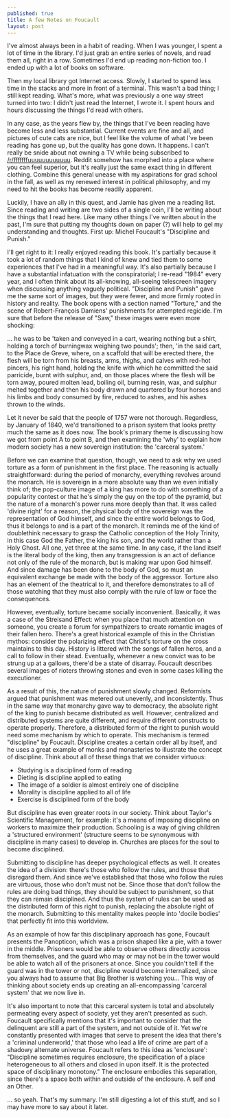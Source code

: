 ```yaml
---
published: true
title: A few Notes on Foucault
layout: post
---
```


I've almost always been in a habit of reading. When I was younger, I spent a
lot of time in the library. I'd just grab an entire series of novels, and read
them all, right in a row. Sometimes I'd end up reading non-fiction too. I
ended up with a lot of books on software.

Then my local library got Internet access. Slowly, I started to spend less
time in the stacks and more in front of a terminal. This wasn't a bad thing; I
still kept reading. What's more, what was previously a one way street turned
into two: I didn't just read the Internet, I wrote it. I spent hours and hours
discussing the things I'd read with others.

In any case, as the years flew by, the things that I've been reading have
become less and less substantial. Current events are fine and all, and
pictures of cute cats are nice, but I feel like the volume of what I've been
reading has gone up, but the quality has gone down. It happens. I can't really
be snide about not owning a TV while being subscribed to
[/r/fffffffuuuuuuuuuuuu][1]. Reddit somehow has morphed into a place where you
can feel superior, but it's really just the same exact thing in different
clothing. Combine this general unease with my aspirations for grad school in
the fall, as well as my renewed interest in political philosophy, and my need
to hit the books has become readily apparent.

Luckily, I have an ally in this quest, and Jamie has given me a reading list.
Since reading and writing are two sides of a single coin, I'll be writing
about the things that I read here. Like many other things I've written about
in the past, I'm sure that putting my thoughts down on paper (?) will help to
gel my understanding and thoughts. First up: Michel Foucault's "Discipline and
Punish."

I'll get right to it: I really enjoyed reading this book. It's partially
because it took a lot of random things that I kind of knew and tied them to
some experiences that I've had in a meaningful way. It's also partially
because I have a substantial infatuation with the conspiratorial; I re-read
"1984" every year, and I often think about its all-knowing, all-seeing
telescreen imagery when discussing anything vaguely political. "Discipline and
Punish" gave me the same sort of images, but they were fewer, and more firmly
rooted in history and reality. The book opens with a section named "Torture,"
and the scene of Robert-François Damiens' punishments for attempted regicide.
I'm sure that before the release of "Saw," these images were even more
shocking:

  ... he was to be 'taken and conveyed in a cart, wearing nothing but a shirt, holding a torch of burningwax weighing two pounds'; then, 'in the said cart, to the Place de Greve, where, on a scaffold that will be erected there, the flesh will be torn from his breasts, arms, thighs, and calves with red-hot pincers, his right hand, holding the knife with which he committed the said parricide, burnt with sulphur, and, on those places where the flesh will be torn away, poured molten lead, boiling oil, burning resin, wax, and sulphur melted together and then his body drawn and quartered by four horses and his limbs and body consumed by fire, reduced to ashes, and his ashes thrown to the winds.

Let it never be said that the people of 1757 were not thorough. Regardless, by
January of 1840, we'd transitioned to a prison system that looks pretty much
the same as it does now. The book's primary theme is discussing how we got
from point A to point B, and then examining the 'why' to explain how modern
society has a new sovereign institution: the 'carceral system.'

Before we can examine that question, though, we need to ask why we used
torture as a form of punishment in the first place. The reasoning is actually
straightforward: during the period of monarchy, everything revolves around the
monarch. He is sovereign in a more absolute way than we even initially think
of; the pop-culture image of a king has more to do with something of a
popularity contest or that he's simply the guy on the top of the pyramid, but
the nature of a monarch's power runs more deeply than that. It was called
'divine right' for a reason, the physical body of the sovereign was the
representation of God himself, and since the entire world belongs to God, thus
it belongs to and is a part of the monarch. It reminds me of the kind of
doublethink necessary to grasp the Catholic conception of the Holy Trinity, in
this case God the Father, the king his son, and the world rather than a Holy
Ghost. All one, yet three at the same time. In any case, if the land itself is
the literal body of the king, then any transgression is an act of defiance not
only of the rule of the monarch, but is making war upon God himself. And since
damage has been done to the body of God, so must an equivalent exchange be
made with the body of the aggressor. Torture also has an element of the
theatrical to it, and therefore demonstrates to all of those watching that
they must also comply with the rule of law or face the consequences.

However, eventually, torture became socially inconvenient. Basically, it was a
case of the Streisand Effect: when you place that much attention on someone,
you create a forum for sympathizers to create romantic images of their fallen
hero. There's a great historical example of this in the Christian mythos:
consider the polarizing effect that Christ's torture on the cross maintains to
this day. History is littered with the songs of fallen heros, and a call to
follow in their stead. Eventually, whenever a new convict was to be strung up
at a gallows, there'd be a state of disarray. Foucault describes several
images of rioters throwing stones and even in some cases killing the
executioner.

As a result of this, the nature of punishment slowly changed. Reformists
argued that punishment was metered out unevenly, and inconsistently. Thus in
the same way that monarchy gave way to democracy, the absolute right of the
king to punish became distributed as well. However, centralized and
distributed systems are quite different, and require different constructs to
operate properly. Therefore, a distributed form of the right to punish would
need some mechanism by which to operate. This mechanism is termed "discipline"
by Foucault. Discipline creates a certain order all by itself, and he uses a
great example of monks and monasteries to illustrate the concept of
discipline. Think about all of these things that we consider virtuous:

  * Studying is a disciplined form of reading
  * Dieting is discipline applied to eating
  * The image of a soldier is almost entirely one of discipline
  * Morality is discipline applied to all of life
  * Exercise is disciplined form of the body

But discipline has even greater roots in our society. Think about Taylor's
Scientific Management, for example: it's a means of imposing discipline on
workers to maximize their production. Schooling is a way of giving children a
'structured environment' (structure seems to be synonymous with discipline in
many cases) to develop in. Churches are places for the soul to become
disciplined.

Submitting to discipline has deeper psychological effects as well. It creates
the idea of a division: there's those who follow the rules, and those that
disregard them. And since we've established that those who follow the rules
are virtuous, those who don't must not be. Since those that don't follow the
rules are doing bad things, they should be subject to punishment, so that they
can remain disciplined. And thus the system of rules can be used as the
distributed form of this right to punish, replacing the absolute right of the
monarch. Submitting to this mentality makes people into 'docile bodies' that
perfectly fit into this worldview.

As an example of how far this disciplinary approach has gone, Foucault
presents the Panopticon, which was a prison shaped like a pie, with a tower in
the middle. Prisoners would be able to observe others directly across from
themselves, and the guard who may or may not be in the tower would be able to
watch all of the prisoners at once. Since you couldn't tell if the guard was
in the tower or not, discipline would become internalized, since you always
had to assume that Big Brother is watching you... This way of thinking about
society ends up creating an all-encompassing 'carceral system' that we now
live in.

It's also important to note that this carceral system is total and absolutely
permeating every aspect of society, yet they aren't presented as such.
Foucault specifically mentions that it's important to consider that the
delinquent are still a part of the system, and not outside of it. Yet we're
constantly presented with images that serve to present the idea that there's a
'criminal underworld,' that those who lead a life of crime are part of a
shadowy alternate universe. Foucault refers to this idea as 'enclosure':
"Discipline sometimes requires enclosure, the specification of a place
heterogeneous to all others and closed in upon itself. It is the protected
space of disciplinary monotony." The enclosure embodies this separation, since
there's a space both within and outside of the enclosure. A self and an Other.

... so yeah. That's my summary. I'm still digesting a lot of this stuff, and
so I may have more to say about it later.

   [1]: http://www.reddit.com/r/fffffffuuuuuuuuuuuu

